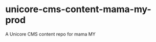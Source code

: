 unicore-cms-content-mama-my-prod
================================

A Unicore CMS content repo for mama MY
